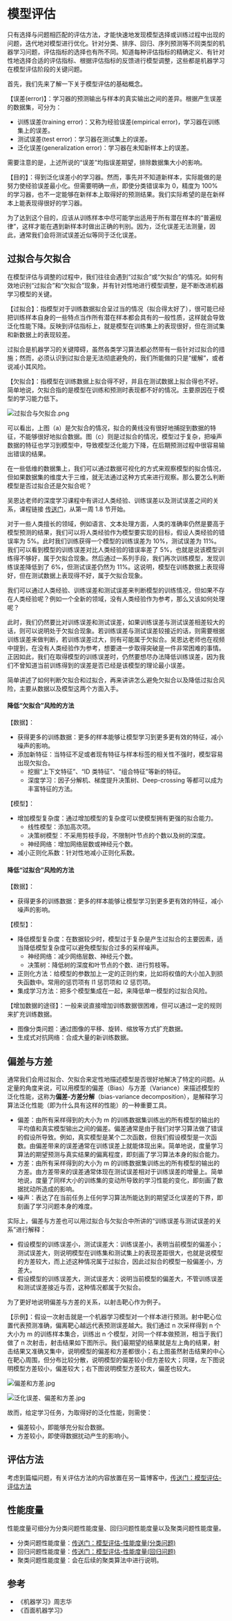 # 模型评估
只有选择与问题相匹配的评估方法，才能快速地发现模型选择或训练过程中出现的问题，迭代地对模型进行优化。针对分类、排序、回归、序列预测等不同类型的机器学习问题，评估指标的选择也有所不同。知道每种评估指标的精确定义、有针对性地选择合适的评估指标、根据评估指标的反馈进行模型调整，这些都是机器学习在模型评估阶段的关键问题。

首先，我们先来了解一下关于模型评估的基础概念。

【误差(error)】：学习器的预测输出与样本的真实输出之间的差异。根据产生误差的数据集，可分为：
- 训练误差(training error)：又称为经验误差(empirical error)，学习器在训练集上的误差。
- 测试误差(test error)：学习器在测试集上的误差。
- 泛化误差(generalization error)：学习器在未知新样本上的误差。

需要注意的是，上述所说的“误差”均指误差期望，排除数据集大小的影响。

【目的】：得到泛化误差小的学习器。然而，事先并不知道新样本，实际能做的是努力使经验误差最小化。但需要明确一点，即使分类错误率为 0，精度为 100% 的学习器，也不一定能够在新样本上取得好的预测结果。我们实际希望的是在新样本上能表现得很好的学习器。

为了达到这个目的，应该从训练样本中尽可能学出适用于所有潜在样本的“普遍规律”，这样才能在遇到新样本时做出正确的判别。因为，泛化误差无法测量，因此，通常我们会将测试误差近似等同于泛化误差。

## 过拟合与欠拟合
在模型评估与调整的过程中，我们往往会遇到“过拟合”或“欠拟合”的情况。如何有效地识别“过拟合”和“欠拟合”现象，并有针对性地进行模型调整，是不断改进机器学习模型的关键。

【过拟合】：指模型对于训练数据拟合呈过当的情况（拟合得太好了），很可能已经把训练样本自身的一些特点当作所有潜在样本都会具有的一般性质，这样就会导致泛化性能下降。反映到评估指标上，就是模型在训练集上的表现很好，但在测试集和新数据上的表现较差。

过拟合是机器学习的关键障碍，虽然各类学习算法都必然带有一些针对过拟合的措施；然而，必须认识到过拟合是无法彻底避免的，我们所能做的只是“缓解”，或者说减小其风险。

【欠拟合】：指模型在训练数据上拟合得不好，并且在测试数据上拟合得也不好。简单地说，欠拟合指的是模型在训练和预测时表现都不好的情况。主要原因在于模型的学习能力低下。

![过拟合与欠拟合.png](https://s2.ax1x.com/2019/05/30/VMVwJs.png)

可以看出，上图（a）是欠拟合的情况，拟合的黄线没有很好地捕捉到数据的特征，不能够很好地拟合数据。图（c）则是过拟合的情况，模型过于复杂，把噪声数据的特征也学习到模型中，导致模型泛化能力下降，在后期预测过程中很容易输出错误的结果。

在一些低维的数据集上，我们可以通过数据可视化的方式来观察模型的拟合情况，但如果数据集的维度大于三维，就无法通过这种方式来进行观察。那么要怎么判断模型是否过拟合还是欠拟合呢？

吴恩达老师的深度学习课程中有讲过人类经验、训练误差以及测试误差之间的关系，课程链接 [传送门](https://mooc.study.163.com/learn/2001280004?tid=2001391037&_trace_c_p_k2_=6cea512538a04c20a5609751ee082010#/learn/content)，从第一周 1.8 节开始。

对于一些人类擅长的领域，例如语言、文本处理方面，人类的准确率仍然是要高于模型预测的结果，我们可以将人类经验作为模型要实现的目标，假设人类经验的错误率为 5%。此时我们训练获得一个模型的训练误差为 10%，测试误差为 11%。我们可以看到模型的训练误差对比人类经验的错误率差了 5%，也就是说该模型训练得不够好，属于欠拟合现象。然后通过一系列手段，我们再次训练模型，发现训练误差降低到了 6%，但测试误差仍然为 11%。这说明，模型在训练数据上表现得好，但在测试数据上表现得不好，属于欠拟合现象。

我们可以通过人类经验、训练误差和测试误差来判断模型的训练情况，但如果不存在人类经验呢？例如一个全新的领域，没有人类经验作为参考，那么又该如何处理呢？

此时，我们仍然要比对训练误差和测试误差，如果训练误差与测试误差相差较大的话，则可以说明处于欠拟合现象。若训练误差与测试误差较接近的话，则需要根据训练误差来做判断，若训练误差过大，则有可能属于欠拟合。吴恩达老师也在视频中提到，在没有人类经验作为参考，想要进一步取得突破是一件非常困难的事情。正因如此，我们在取得模型的训练误差时，仍然要想尽办法降低训练误差，因为我们不曾知道当前训练得到的误差是否已经是该模型的理论最小误差。

简单讲述了如何判断欠拟合和过拟合，再来讲讲怎么避免欠拟合以及降低过拟合风险，主要从数据以及模型这两个方面入手。

#### 降低“欠拟合”风险的方法
【数据】：
- 获得更多的训练数据：更多的样本能够让模型学习到更多更有效的特征，减小噪声的影响。
- 添加新特征：当特征不足或者现有特征与样本标签的相关性不强时，模型容易出现欠拟合。
    - 挖掘“上下文特征”、“ID 类特征”、“组合特征”等新的特征。
    - 深度学习：因子分解机、梯度提升决策树、Deep-crossing 等都可以成为丰富特征的方法。

【模型】：
- 增加模型复杂度：通过增加模型的复杂度可以使模型拥有更强的拟合能力。
    - 线性模型：添加高次项。
    - 决策树模型：不采用剪枝手段，不限制叶节点的个数以及树的深度。
    - 神经网络：增加网络层数或神经元个数。
- 减小正则化系数：针对性地减小正则化系数。

#### 降低“过拟合”风险的方法
【数据】：
- 获得更多的训练数据：更多的样本能够让模型学习到更多更有效的特征，减小噪声的影响。

【模型】：
- 降低模型复杂度：在数据较少时，模型过于复杂是产生过拟合的主要因素，适当降低模型复杂度可以避免模型拟合过多的采样噪声。
    - 神经网络：减少网络层数、神经元个数。
    - 决策树：降低树的深度和叶节点的个数、进行剪枝等。
- 正则化方法：给模型的参数加上一定的正则约束，比如将权值的大小加入到损失函数中。常用的惩罚项有 l1 惩罚项和 l2 惩罚项。
- 集成学习方法：把多个模型集成在一起，来降低单一模型的过拟合风险。

【增加数据的途径】：一般来说直接增加训练数据很困难，但可以通过一定的规则来扩充训练数据。
- 图像分类问题：通过图像的平移、旋转、缩放等方式扩充数据。
- 生成式对抗网络：合成大量的新训练数据。


## 偏差与方差
通常我们会用过拟合、欠拟合来定性地描述模型是否很好地解决了特定的问题。从定量的角度来说，可以用模型的偏差（Bias）与方差（Variance）来描述模型的泛化性能，这称为**偏差-方差分解**（bias-variance decomposition），是解释学习算法泛化性能（即为什么具有这样的性能）的一种重要工具。
- 偏差：由所有采样得到的大小为 m 的训练数据集训练出的所有模型的输出的平均值和真实模型输出之间的偏差。偏差通常是由于我们对学习算法做了错误的假设所导致。例如，真实模型是某个二次函数，但我们假设模型是一次函数。由偏差带来的误差通常在训练误差上就能体现出来。简单地说，度量学习算法的期望预测与真实结果的偏离程度，即刻画了学习算法本身的拟合能力。
- 方差：由所有采样得到的大小为 m 的训练数据集训练出的所有模型的输出的方差。由方差带来的误差通常体现在测试误差相对于训练误差的增量上。简单地说，度量了同样大小的训练集的变动所导致的学习性能的变化，即刻画了数据扰动所造成的影响。
- 噪声：表达了在当前任务上任何学习算法所能达到的期望泛化误差的下界，即刻画了学习问题本身的难度。

实际上，偏差与方差也可以用过拟合与欠拟合中所讲的“训练误差与测试误差的关系”进行解释：
- 假设模型的训练误差小，测试误差大：训练误差小，表明当前模型的偏差小；测试误差大，则说明模型在训练集和测试集上的表现差距很大，也就是说模型的方差较大，而上述这种情况属于过拟合，因此过拟合的模型一般偏差小，方差大。
- 假设模型的训练误差大，测试误差大：说明当前模型的偏差大，不管训练误差和测试误差接近与否，这种情况都属于欠拟合。

为了更好地说明偏差与方差的关系，以射击靶心作为例子。

【示例】：假设一次射击就是一个机器学习模型对一个样本进行预测。射中靶心位置代表预测准确，偏离靶心越远代表预测误差越大。我们通过 n 次采样得到 n 个大小为 m 的训练样本集合，训练出 n 个模型，对同一个样本做预测，相当于我们做了 n 次射击，射击结果如下图所示。我们最期望的结果就是左上角的结果，射击结果又准确又集中，说明模型的偏差和方差都很小；右上图虽然射击结果的中心在靶心周围，但分布比较分散，说明模型的偏差较小但方差较大；同理，左下图说明模型方差较小，偏差较大；右下图说明模型方差较大，偏差也较大。

![偏差和方差.jpg](https://i.loli.net/2019/03/27/5c9b3c1a2715d.jpg)

![泛化误差、偏差和方差.jpg](https://i.loli.net/2019/03/27/5c9b4daf7cf39.jpg)

故而，给定学习任务，为取得好的泛化性能，则需使：
- 偏差较小，即能够充分拟合数据。
- 方差较小，即使得数据扰动产生的影响小。

## 评估方法
考虑到篇幅问题，有关评估方法的内容放置在另一篇博客中，[传送门：模型评估-评估方法](https://blog.csdn.net/weixin_43378396/article/details/90679140)

## 性能度量
性能度量可细分为分类问题性能度量、回归问题性能度量以及聚类问题性能度量。
- 分类问题性能度量：[传送门：模型评估-性能度量(分类问题)](https://blog.csdn.net/weixin_43378396/article/details/90695013)
- 回归问题性能度量：[传送门：模型评估-性能度量(回归问题)]()
- 聚类问题性能度量：会在后续的聚类算法中进行说明。

## 参考
- 《机器学习》周志华
- 《百面机器学习》